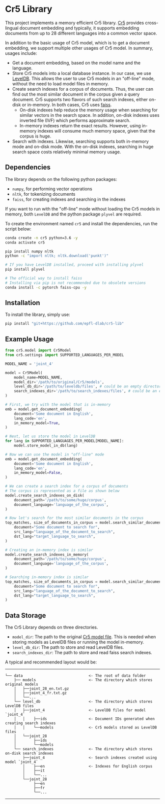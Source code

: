 # Cr5 Library

This project implements a memory efficient Cr5 library. [Cr5](https://github.com/epfl-dlab/Cr5) provides cross-lingual document embedding and typically, it supports embedding documents from up to 28 different languages into a common vector space.

In addition to the basic usage of Cr5 model, which is to get a document embedding, we support multiple other usages of Cr5 model. In summary, usages include:
- Get a document embedding, based on the model name and the language.
- Store Cr5 models into a local database instance. In our case, we use [LevelDB](https://github.com/google/leveldb). This allows the user to use Cr5 models in an "off-line" mode, without the need to load model files in memory.
- Create search indexes for a corpus of documents. Thus, the user can find out the most similar document in the corpus given a query document. Cr5 supports two flavors of such search indexes, either on-disk or in-memory. In both cases, Cr5 uses [faiss](https://github.com/facebookresearch/faiss).
  - On-disk indexes help reduce the memory usage when searching for similar vectors in the search space. In addition, on-disk indexes uses inverted file (IVF) which performs approximate search.
  - In-memory indexes return the exact results. However, using in-memory indexes will consume much memory space, given that the corpus is huge.
- Search with indexes. Likewise, searching supports both in-memory mode and on-disk mode. With the on-disk indexes, searching in huge search space costs relatively minimal memory usage.


## Dependencies
The library depends on the following python packages:
- ```numpy```, for performing vector operations
- ```nltk```, for tokenizing documents
- ```faiss```, for creating indexes and searching in the indexes

If you want to run with the "off-line" mode without loading the Cr5 models in memory, both ```LevelDB``` and the python package ```plyvel``` are required.

To create the environment named `cr5` and install the dependencies, run the script below:

```bash
conda create -n cr5 python=3.6 -y
conda activate cr5

pip install numpy nltk
python -c "import nltk; nltk.download('punkt')"

# If you have LevelDB installed, proceed with installing plyvel
pip install plyvel

# The official way to install faiss
# Installing via pip is not recommended due to obsolete versions
conda install -c pytorch faiss-cpu -y
```

## Installation
To install the library, simply use:
```bash
pip install "git+https://github.com/epfl-dlab/cr5-lib"
```

## Example Usage
```python
from cr5.model import Cr5Model
from cr5.settings import SUPPORTED_LANGUAGES_PER_MODEL

MODEL_NAME = 'joint_4'

model = Cr5Model(
    model_name=MODEL_NAME, 
    model_dir='/path/to/original/Cr5/models',
    level_db_dir='/path/to/leveldb/files', # could be an empty directory, to be created later
    search_indexes_dir='/path/to/search_indexes/files', # could be an empty directory, to be created later
)

# First, we try with the model that is in-memory
emb = model.get_document_embedding(
    document='Some document in English', 
    lang_code='en', 
    in_memory_model=True,
)

# Next, let us store the model in LevelDB
for lang in SUPPORTED_LANGUAGES_PER_MODEL[MODEL_NAME]:
    model.store_model_in_db(lang)

# Now we can use the model in "off-line" mode
emb = model.get_document_embedding(
    document='Some document in English', 
    lang_code='en', 
    in_memory_model=False,
)

# We can create a search index for a corpus of documents
# The corpus is represented as a file as shown below
model.create_search_indexes_on_disk(
    document_path='/path/to/some/huge/corpus',
    document_language='language_of_the_corpus',
)

# Now let's search for the most similar documents in the corpus
top_matches, size_of_documents_in_corpus = model.search_similar_documents_on_disk(
    document="Some document to search for",
    src_lang="language_of_the_document_to_search",
    dst_lang="target_language_to_search",
)

# Creating an in-memory index is similar
model.create_search_indexes_in_memory(
    document_path='/path/to/some/huge/corpus',
    document_language='language_of_the_corpus',
)

# Searching in-memory index is similar
top_matches, size_of_documents_in_corpus = model.search_similar_documents_in_memory(
    document="Some document to search for",
    src_lang="language_of_the_document_to_search",
    dst_lang="target_language_to_search",
)
```

## Data Storage
The Cr5 Library depends on three directories.
- ```model_dir```: The path to the original [Cr5 model file](https://zenodo.org/record/2597441#.Yco3xRPMJhE). This is needed when storing models as LevelDB files or running the model in-memory.
- ```level_db_dir```: The path to store and read LevelDB files.
- ```search_indexes_dir```: The path to store and read faiss search indexes.

A typical and recommended layout would be:

------------

    └── data                              <- The root of data folder
        ├── models                        <- The directory which stores original models
        │   ├──joint_28_en.txt.gz
        │   ├──joint_4_fr.txt.gz
        │   └──...
        └── level_db                      <- The directory which stores LevelDB files
        │   ├──joint_4                    <- LevelDB files for model `joint_4`
        │   │    ├──ids                   <- Document IDs generated when creating search indexes
        │   │    └──models                <- Cr5 models stored as LevelDB files
        │   └──joint_28
        │        ├──ids
        │        └──models
        └── search_indexes                <- The directory which stores on-disk search indexes
            ├──joint_4                    <- Search indexes created using model `joint_4`
            │    ├──en                    <- Indexes for English corpus
            │    ├──it
            │    └──...
            └──joint_28
                 ├──en
                 ├──fr
                 └──...

------------
